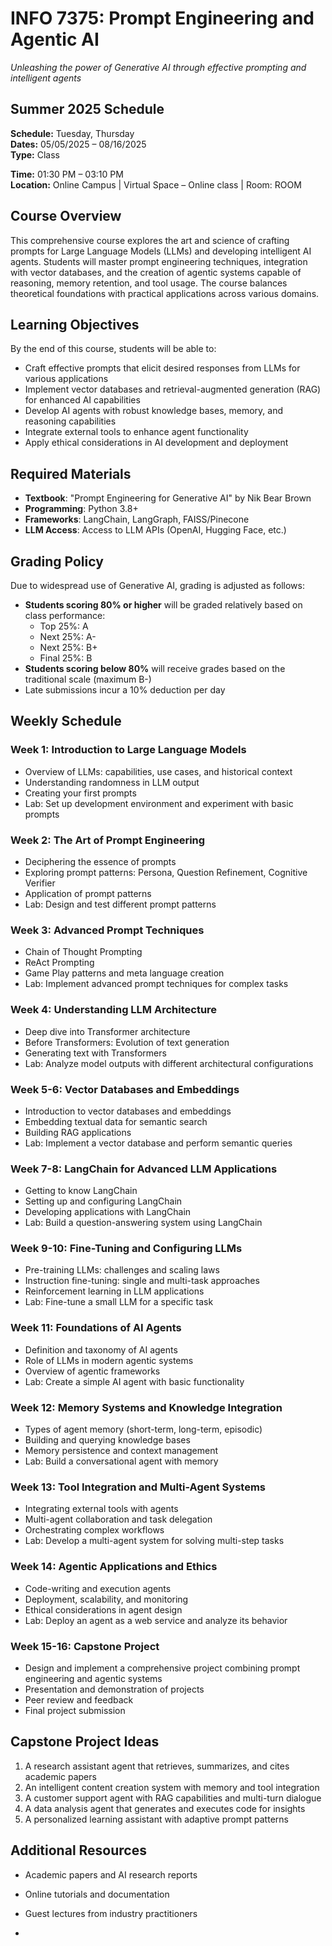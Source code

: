 # INFO 7375: Prompt Engineering and Agentic AI

*Unleashing the power of Generative AI through effective prompting and intelligent agents*

## Summer 2025 Schedule

**Schedule:** Tuesday, Thursday  
**Dates:** 05/05/2025 – 08/16/2025  
**Type:** Class  

**Time:** 01:30 PM – 03:10 PM  
**Location:** Online Campus | Virtual Space – Online class | Room: ROOM  


## Course Overview
This comprehensive course explores the art and science of crafting prompts for Large Language Models (LLMs) and developing intelligent AI agents. Students will master prompt engineering techniques, integration with vector databases, and the creation of agentic systems capable of reasoning, memory retention, and tool usage. The course balances theoretical foundations with practical applications across various domains.

## Learning Objectives
By the end of this course, students will be able to:
- Craft effective prompts that elicit desired responses from LLMs for various applications
- Implement vector databases and retrieval-augmented generation (RAG) for enhanced AI capabilities
- Develop AI agents with robust knowledge bases, memory, and reasoning capabilities
- Integrate external tools to enhance agent functionality
- Apply ethical considerations in AI development and deployment

## Required Materials
- **Textbook**: "Prompt Engineering for Generative AI" by Nik Bear Brown
- **Programming**: Python 3.8+
- **Frameworks**: LangChain, LangGraph, FAISS/Pinecone
- **LLM Access**: Access to LLM APIs (OpenAI, Hugging Face, etc.)

## Grading Policy
Due to widespread use of Generative AI, grading is adjusted as follows:
- **Students scoring 80% or higher** will be graded relatively based on class performance:
  - Top 25%: A
  - Next 25%: A-
  - Next 25%: B+
  - Final 25%: B
- **Students scoring below 80%** will receive grades based on the traditional scale (maximum B-)
- Late submissions incur a 10% deduction per day

## Weekly Schedule

### Week 1: Introduction to Large Language Models
- Overview of LLMs: capabilities, use cases, and historical context
- Understanding randomness in LLM output
- Creating your first prompts
- Lab: Set up development environment and experiment with basic prompts

### Week 2: The Art of Prompt Engineering
- Deciphering the essence of prompts
- Exploring prompt patterns: Persona, Question Refinement, Cognitive Verifier
- Application of prompt patterns
- Lab: Design and test different prompt patterns

### Week 3: Advanced Prompt Techniques
- Chain of Thought Prompting
- ReAct Prompting
- Game Play patterns and meta language creation
- Lab: Implement advanced prompt techniques for complex tasks

### Week 4: Understanding LLM Architecture
- Deep dive into Transformer architecture
- Before Transformers: Evolution of text generation
- Generating text with Transformers
- Lab: Analyze model outputs with different architectural configurations

### Week 5-6: Vector Databases and Embeddings
- Introduction to vector databases and embeddings
- Embedding textual data for semantic search
- Building RAG applications
- Lab: Implement a vector database and perform semantic queries

### Week 7-8: LangChain for Advanced LLM Applications
- Getting to know LangChain
- Setting up and configuring LangChain
- Developing applications with LangChain
- Lab: Build a question-answering system using LangChain

### Week 9-10: Fine-Tuning and Configuring LLMs
- Pre-training LLMs: challenges and scaling laws
- Instruction fine-tuning: single and multi-task approaches
- Reinforcement learning in LLM applications
- Lab: Fine-tune a small LLM for a specific task

### Week 11: Foundations of AI Agents
- Definition and taxonomy of AI agents
- Role of LLMs in modern agentic systems
- Overview of agentic frameworks
- Lab: Create a simple AI agent with basic functionality

### Week 12: Memory Systems and Knowledge Integration
- Types of agent memory (short-term, long-term, episodic)
- Building and querying knowledge bases
- Memory persistence and context management
- Lab: Build a conversational agent with memory

### Week 13: Tool Integration and Multi-Agent Systems
- Integrating external tools with agents
- Multi-agent collaboration and task delegation
- Orchestrating complex workflows
- Lab: Develop a multi-agent system for solving multi-step tasks

### Week 14: Agentic Applications and Ethics
- Code-writing and execution agents
- Deployment, scalability, and monitoring
- Ethical considerations in agent design
- Lab: Deploy an agent as a web service and analyze its behavior

### Week 15-16: Capstone Project
- Design and implement a comprehensive project combining prompt engineering and agentic systems
- Presentation and demonstration of projects
- Peer review and feedback
- Final project submission

## Capstone Project Ideas
1. A research assistant agent that retrieves, summarizes, and cites academic papers
2. An intelligent content creation system with memory and tool integration
3. A customer support agent with RAG capabilities and multi-turn dialogue
4. A data analysis agent that generates and executes code for insights
5. A personalized learning assistant with adaptive prompt patterns

## Additional Resources
- Academic papers and AI research reports
- Online tutorials and documentation
- Guest lectures from industry practitioners

- 
